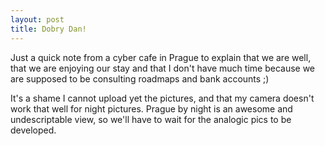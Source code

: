 ```yaml
---
layout: post
title: Dobry Dan!
---
```


Just a quick note from a cyber cafe in Prague to explain that we are well, that we are enjoying our stay and that I don't have much time because we are supposed to be consulting roadmaps and bank accounts ;)

It's a shame I cannot upload yet the pictures, and that my camera doesn't work that well for night pictures. Prague by night is an awesome and undescriptable view, so we'll have to wait for the analogic pics to be developed.
